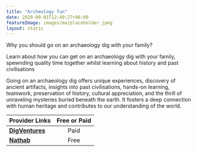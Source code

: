 ```yaml
---
title: "Archeology fun"
date: 2020-09-01T12:49:27+06:00
featureImage: images/ma/placeholder.jpeg
layout: static
---
```


Why you should go on an archaeology dig with your family?

Learn about how you can get on an archaeology dig with your family, spewnding quality time together whilst learning about history and past civilisations

Going on an archaeology dig offers unique experiences, discovery of ancient artifacts, insights into past civilisations, hands-on learning, teamwork, preservation of history, cultural appreciation, and the thrill of unraveling mysteries buried beneath the earth. It fosters a deep connection with human heritage and contributes to our understanding of the world.

| Provider Links      | Free or Paid  |  
| :-----------          | :--------------:      |  
| [**DigVentures**](https://digventures.com/calendar/) | Paid | 
| [**Nathab**](https://www.nathab.com/blog/ten-reasons-why-adventure-travel-is-good-for-you/) | Free  | 
  

<br/><br/>






